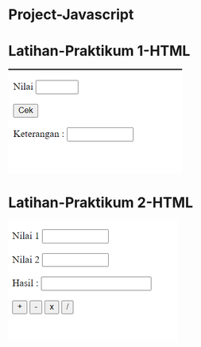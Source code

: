 # Project-Javascript
# Latihan-Praktikum 1-HTML
![alt text](https://github.com/Lysander-cmd/Javascript/blob/master/Praktikum%201.png)
# Latihan-Praktikum 2-HTML
![alt text](https://github.com/Lysander-cmd/Javascript/blob/master/Praktikum%202.png)
